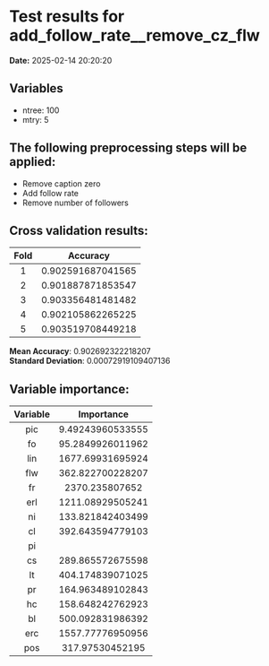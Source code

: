 # Test results for add_follow_rate__remove_cz_flw
**Date:**  2025-02-14 20:20:20 

## Variables 
 - ntree:  100 
 - mtry:  5 


 ## The following preprocessing steps will be applied: 
  - Remove caption zero 
 - Add follow rate 
 - Remove number of followers 


 ## Cross validation results:
 | Fold | Accuracy |
 |:--:|:--:|
 |  1  |  0.902591687041565  |
 |  2  |  0.901887871853547  |
 |  3  |  0.903356481481482  |
 |  4  |  0.902105862265225  |
 |  5  |  0.903519708449218  |
  
 **Mean Accuracy**:  0.902692322218207  
 **Standard Deviation**:  0.00072919109407136  


 ## Variable importance:
 | Variable | Importance |
 |:--:|:--:|
 |  pic  |  9.49243960533555  |
 |  fo  |  95.2849926011962  |
 |  lin  |  1677.69931695924  |
 |  flw  |  362.822700228207  |
 |  fr  |  2370.235807652  |
 |  erl  |  1211.08929505241  |
 |  ni  |  133.821842403499  |
 |  cl  |  392.643594779103  |
 |  pi  |    |
 |  cs  |  289.865572675598  |
 |  lt  |  404.174839071025  |
 |  pr  |  164.963489102843  |
 |  hc  |  158.648242762923  |
 |  bl  |  500.092831986392  |
 |  erc  |  1557.77776950956  |
 |  pos  |  317.97530452195  |

